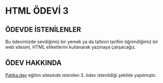 # HTML ÖDEVİ 3
## ÖDEVDE İSTENİLENLER
Bu ödevimizde sevdiğimiz bir yemek ya da tatlının tarifini öğrendiğimiz bir web sitesini, HTML etiketlerini kullanarak yazmaya çalışacağız. 
## ÖDEV HAKKINDA 
[Patika.dev](https://app.patika.dev/paths) eğitim sitesinde istenilen 3. ödev istenildiği şekilde yapılmıştır.
